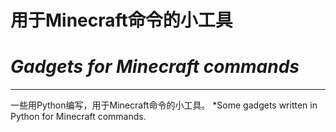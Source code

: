 # 用于Minecraft命令的小工具
# *Gadgets for Minecraft commands*
---
一些用Python编写，用于Minecraft命令的小工具。
*Some gadgets written in Python for Minecraft commands.
